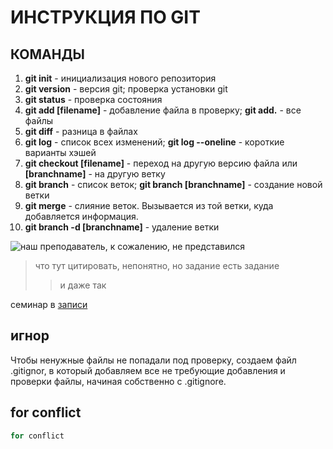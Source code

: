 # ИНСТРУКЦИЯ ПО GIT

## КОМАНДЫ

1. **git init** - инициализация нового репозитория
2. **git version** - версия git; проверка установки git
3. **git status** - проверка состояния
4. **git add [filename]** - добавление файла в проверку; 
**git add.** - все файлы
5. **git diff** - разница в файлах
6. **git log** - список всех изменений;
**git log --oneline** - короткие варианты хэшей
7. **git checkout [filename]** - переход на другую версию файла или **[branchname]** - на другую ветку
8. **git branch** - список веток;
**git branch [branchname]** - создание новой ветки
9. **git merge** - слияние веток. Вызывается из той ветки, куда добавляется информация.
10. **git branch -d [branchname]** - удаление ветки


![наш преподаватель, к сожалению, не представился](преподаватель.PNG)




>что тут цитировать, непонятно, но задание есть задание
>>и даже так

семинар в [записи](https://gbcdn.mrgcdn.ru/uploads/record/281748/attachment/8b8da9c907e1de850ef2161c450fcab4.mp4 "правда вышел полезнее")


## игнор
Чтобы ненужные файлы не попадали под проверку, создаем файл .gitignor, в который добавляем все не требующие добавления и проверки файлы, начиная собственно с .gitignore. 

## for conflict
```sh
for conflict
```


[def]: конфета.jpg
